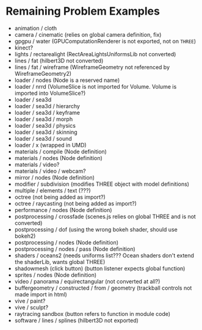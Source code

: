 # Remaining Problem Examples

- animation / cloth
- camera / cinematic (relies on global camera definition, fix)
- gpgpu / water (GPUComputationRenderer is not exported, not on `THREE`)
- kinect?
- lights / rectarealight (RectAreaLightsUniformsLib not converted)
- lines / fat (hilbert3D not converted)
- lines / fat / wireframe (WireframeGeometry not referenced by WireframeGeometry2)
- loader / nodes (Node is a reserved name)
- loader / nrrd (VolumeSlice is not imported for Volume. Volume is imported into VolumeSlice?)
- loader / sea3d
- loader / sea3d / hierarchy
- loader / sea3d / keyframe
- loader / sea3d / morph
- loader / sea3d / physics
- loader / sea3d / skinning
- loader / sea3d / sound
- loader / x (wrapped in UMD)
- materials / compile (Node definition)
- materials / nodes (Node definition)
- materials / video?
- materials / video / webcam?
- mirror / nodes (Node definition)
- modifier / subdivision (modifies THREE object with model definitions)
- multiple / elements / text (???)
- octree (not being added as import?)
- octree / raycasting (not being added as import?)
- performance / nodes (Node definition)
- postprocessing / crossfade (scenes.js relies on global THREE and is not converted)
- postprocessing / dof (using the wrong bokeh shader, should use bokeh2)
- postprocessing / nodes (Node definition)
- postprocessing / nodes / pass (Node definition)
- shaders / oceans2 (needs uniforms list??? Ocean shaders don't extend the shaderLib, wants global THREE)
- shadowmesh (click button) (button listener expects global function)
- sprites / nodes (Node definition)
- video / panorama / equirectangular (not converted at all?)
- buffergeometry / constructed / from / geometry (trackball controls not made import in html)
- vive / paint?
- vive / sculpt?
- raytracing sandbox (button refers to function in module code)
- software / lines / splines (hilbert3D not exported)
